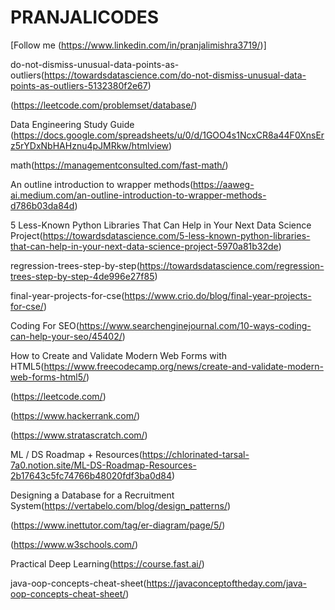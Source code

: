 # PRANJALICODES
[Follow me (https://www.linkedin.com/in/pranjalimishra3719/)]

do-not-dismiss-unusual-data-points-as-outliers(https://towardsdatascience.com/do-not-dismiss-unusual-data-points-as-outliers-5132380f2e67)

(https://leetcode.com/problemset/database/)

Data Engineering Study Guide (https://docs.google.com/spreadsheets/u/0/d/1GOO4s1NcxCR8a44F0XnsErz5rYDxNbHAHznu4pJMRkw/htmlview)

math(https://managementconsulted.com/fast-math/)

An outline introduction to wrapper methods(https://aaweg-ai.medium.com/an-outline-introduction-to-wrapper-methods-d786b03da84d)

5 Less-Known Python Libraries That Can Help in Your Next Data Science Project(https://towardsdatascience.com/5-less-known-python-libraries-that-can-help-in-your-next-data-science-project-5970a81b32de)

regression-trees-step-by-step(https://towardsdatascience.com/regression-trees-step-by-step-4de996e27f85)

final-year-projects-for-cse(https://www.crio.do/blog/final-year-projects-for-cse/)

Coding For SEO(https://www.searchenginejournal.com/10-ways-coding-can-help-your-seo/45402/)

How to Create and Validate Modern Web Forms with HTML5(https://www.freecodecamp.org/news/create-and-validate-modern-web-forms-html5/)

(https://leetcode.com/)

(https://www.hackerrank.com/)

(https://www.stratascratch.com/)

ML / DS Roadmap + Resources(https://chlorinated-tarsal-7a0.notion.site/ML-DS-Roadmap-Resources-2b17643c5fc74766b48020fdf3ba0d84)

Designing a Database for a Recruitment System(https://vertabelo.com/blog/design_patterns/)

(https://www.inettutor.com/tag/er-diagram/page/5/)

(https://www.w3schools.com/)

Practical Deep Learning(https://course.fast.ai/)

java-oop-concepts-cheat-sheet(https://javaconceptoftheday.com/java-oop-concepts-cheat-sheet/)
